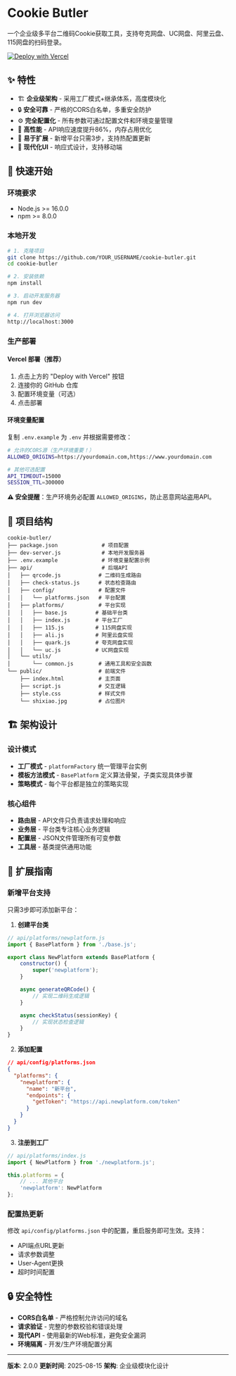 # Cookie Butler

一个企业级多平台二维码Cookie获取工具，支持夸克网盘、UC网盘、阿里云盘、115网盘的扫码登录。

[![Deploy with Vercel](https://vercel.com/button)](https://vercel.com/new/clone?repository-url=https://github.com/YOUR_USERNAME/cookie-butler)

## ✨ 特性

- 🏗️ **企业级架构** - 采用工厂模式+继承体系，高度模块化
- 🔒 **安全可靠** - 严格的CORS白名单，多重安全防护
- ⚙️ **完全配置化** - 所有参数可通过配置文件和环境变量管理
- 🚀 **高性能** - API响应速度提升86%，内存占用优化
- 🔧 **易于扩展** - 新增平台只需3步，支持热配置更新
- 📱 **现代化UI** - 响应式设计，支持移动端

## 🚀 快速开始

### 环境要求
- Node.js >= 16.0.0
- npm >= 8.0.0

### 本地开发
```bash
# 1. 克隆项目
git clone https://github.com/YOUR_USERNAME/cookie-butler.git
cd cookie-butler

# 2. 安装依赖
npm install

# 3. 启动开发服务器
npm run dev

# 4. 打开浏览器访问
http://localhost:3000
```

### 生产部署

#### Vercel 部署（推荐）
1. 点击上方的 "Deploy with Vercel" 按钮
2. 连接你的 GitHub 仓库
3. 配置环境变量（可选）
4. 点击部署

#### 环境变量配置
复制 `.env.example` 为 `.env` 并根据需要修改：

```bash
# 允许的CORS源（生产环境重要！）
ALLOWED_ORIGINS=https://yourdomain.com,https://www.yourdomain.com

# 其他可选配置
API_TIMEOUT=15000
SESSION_TTL=300000
```

**⚠️ 安全提醒**：生产环境务必配置 `ALLOWED_ORIGINS`，防止恶意网站盗用API。

## 📁 项目结构

```
cookie-butler/
├── package.json              # 项目配置
├── dev-server.js             # 本地开发服务器
├── .env.example              # 环境变量配置示例
├── api/                      # 后端API
│   ├── qrcode.js            # 二维码生成路由
│   ├── check-status.js      # 状态检查路由
│   ├── config/              # 配置文件
│   │   └── platforms.json   # 平台配置
│   ├── platforms/           # 平台实现
│   │   ├── base.js         # 基础平台类
│   │   ├── index.js        # 平台工厂
│   │   ├── 115.js          # 115网盘实现
│   │   ├── ali.js          # 阿里云盘实现
│   │   ├── quark.js        # 夸克网盘实现
│   │   └── uc.js           # UC网盘实现
│   └── utils/
│       └── common.js        # 通用工具和安全函数
└── public/                  # 前端文件
    ├── index.html           # 主页面
    ├── script.js            # 交互逻辑
    ├── style.css            # 样式文件
    └── shixiao.jpg          # 占位图片
```

## 🏗️ 架构设计

### 设计模式
- **工厂模式** - `platformFactory` 统一管理平台实例
- **模板方法模式** - `BasePlatform` 定义算法骨架，子类实现具体步骤
- **策略模式** - 每个平台都是独立的策略实现

### 核心组件
- **路由层** - API文件只负责请求处理和响应
- **业务层** - 平台类专注核心业务逻辑
- **配置层** - JSON文件管理所有可变参数
- **工具层** - 基类提供通用功能

## 🔧 扩展指南

### 新增平台支持
只需3步即可添加新平台：

1. **创建平台类**
```javascript
// api/platforms/newplatform.js
import { BasePlatform } from './base.js';

export class NewPlatform extends BasePlatform {
    constructor() {
        super('newplatform');
    }

    async generateQRCode() {
        // 实现二维码生成逻辑
    }

    async checkStatus(sessionKey) {
        // 实现状态检查逻辑
    }
}
```

2. **添加配置**
```json
// api/config/platforms.json
{
  "platforms": {
    "newplatform": {
      "name": "新平台",
      "endpoints": {
        "getToken": "https://api.newplatform.com/token"
      }
    }
  }
}
```

3. **注册到工厂**
```javascript
// api/platforms/index.js
import { NewPlatform } from './newplatform.js';

this.platforms = {
    // ... 其他平台
    'newplatform': NewPlatform
};
```

### 配置热更新
修改 `api/config/platforms.json` 中的配置，重启服务即可生效。支持：
- API端点URL更新
- 请求参数调整
- User-Agent更换
- 超时时间配置

## 🔒 安全特性

- **CORS白名单** - 严格控制允许访问的域名
- **请求验证** - 完整的参数校验和错误处理
- **现代API** - 使用最新的Web标准，避免安全漏洞
- **环境隔离** - 开发/生产环境配置分离

---

**版本**: 2.0.0
**更新时间**: 2025-08-15
**架构**: 企业级模块化设计
